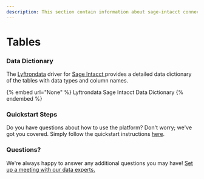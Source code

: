 ```yaml
---
description: This section contain information about sage-intacct connector tables information
---
```


# Tables

### Data Dictionary

The [Lyftrondata](https://www.lyftrondata.com/) driver for [Sage Intacct](None/)[ ](https://www.lyftrondata.com/integration/sage-intacct/)provides a detailed data dictionary of the tables with data types and column names.

{% embed url="None" %}
Lyftrondata Sage Intacct Data Dictionary
{% endembed %}

### Quickstart Steps

Do you have questions about how to use the platform? Don't worry; we've got you covered. Simply follow the quickstart instructions [here](../README.md).

### Questions? <a href="#questions" id="questions"></a>

We're always happy to answer any additional questions you may have! [Set up a meeting with our data experts.](https://www.lyftrondata.com/book-a-meeting/)

